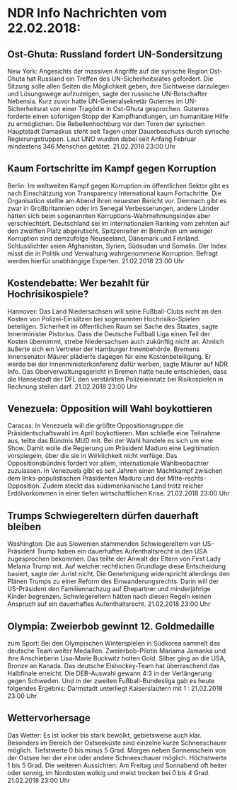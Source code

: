 # NDR Info Nachrichten vom 22.02.2018:


## Ost-Ghuta: Russland fordert UN-Sondersitzung
New York: Angesichts der massiven Angriffe auf die syrische Region Ost-Ghuta hat Russland ein Treffen des UN-Sicherheitsrates gefordert. Die Sitzung solle allen Seiten die Möglichkeit geben, ihre Sichtweise darzulegen und Lösungswege aufzuzeigen, sagte der russische UN-Botschafter Nebensia. Kurz zuvor hatte UN-Generalsekretär Guterres im UN-Sicherheitsrat von einer Tragödie in Ost-Ghuta gesprochen. Guterres forderte einen sofortigen Stopp der Kampfhandlungen, um humanitäre Hilfe zu ermöglichen. Die Rebellenhochburg vor den Toren der syrischen Hauptstadt Damaskus steht seit Tagen unter Dauerbeschuss durch syrische Regierungstruppen. Laut UNO wurden dabei seit Anfang Februar mindestens 346 Menschen getötet. 21.02.2018 23:00 Uhr 

## Kaum Fortschritte im Kampf gegen Korruption
Berlin: Im weltweiten Kampf gegen Korruption im öffentlichen Sektor gibt es nach Einschätzung von Transparency International kaum Fortschritte. Die Organisation stellte am Abend ihren neuesten Bericht vor. Demnach gibt es zwar in Großbritannien oder im Senegal Verbesserungen, andere Länder hätten sich beim sogenannten Korruptions-Wahrnehmungsindex aber verschlechtert. Deutschland sei im internationalen Ranking vom zehnten auf den zwölften Platz abgerutscht. Spitzenreiter im Bemühen um weniger Korruption sind demzufolge Neuseeland, Dänemark und Finnland. Schlusslichter seien Afghanistan, Syrien, Südsudan und Somalia. Der Index misst die in Politik und Verwaltung wahrgenommene Korruption. Befragt werden hierfür unabhängige Experten. 21.02.2018 23:00 Uhr 

## Kostendebatte: Wer bezahlt für Hochrisikospiele?
Hannover: Das Land Niedersachsen will seine Fußball-Clubs nicht an den Kosten von Polizei-Einsätzen bei sogenannten Hochrisiko-Spielen beteiligen. Sicherheit im öffentlichen Raum sei Sache des Staates, sagte Innenminister Pistorius. Dass die Deutsche Fußball Liga einen Teil der Kosten übernimmt, strebe Niedersachsen auch zukünftig nicht an. Ähnlich äußerte sich ein Vertreter der Hamburger Innenbehörde. Bremens Innensenator Mäurer plädierte dagegen für eine Kostenbeteiligung. Er werde bei der Innenministerkonferenz dafür werben, sagte Mäurer auf NDR Info. Das Oberverwaltungsgericht in Bremen hatte heute entschieden, dass die Hansestadt der DFL den verstärkten Polizeieinsatz bei Risikospielen in Rechnung stellen darf. 21.02.2018 23:00 Uhr 

## Venezuela: Opposition will Wahl boykottieren
Caracas: In Venezuela will die größte Oppositionsgruppe die Präsidentschaftswahl im April boykottieren. Man schließe eine Teilnahme aus, teilte das Bündnis MUD mit. Bei der Wahl handele es sich um eine Show. Damit wolle die Regierung um Präsident Maduro eine Legitimation vorspiegeln, über die sie in Wirklichkeit nicht verfüge. Das Oppositionsbündnis fordert vor allem, internationale Wahlbeobachter zuzulassen. In Venezuela gibt es seit Jahren einen Machtkampf zwischen dem links-populistischen Präsidenten Maduro und der Mitte-rechts-Opposition. Zudem steckt das südamerikanische Land trotz reicher Erdölvorkommen in einer tiefen wirtschaftlichen Krise. 21.02.2018 23:00 Uhr 

## Trumps Schwiegereltern dürfen dauerhaft bleiben
Washington:     Die aus Slowenien stammenden Schwiegereltern von US-Präsident Trump haben ein dauerhaftes Aufenthaltsrecht in den USA zugesprochen bekommen. Das teilte der Anwalt der Eltern von First Lady Melania Trump mit. Auf welcher rechtlichen Grundlage diese Entscheidung basiert, sagte der Jurist nicht. Die Genehmigung widerspricht allerdings den Plänen Trumps zu einer Reform des Einwanderungsrechts. Darin will der US-Präsident den Familiennachzug auf Ehepartner und minderjährige Kinder begrenzen. Schwiegereltern hätten nach diesen Regeln keinen Anspruch auf ein dauerhaftes Aufenthaltsrecht. 21.02.2018 23:00 Uhr 

## Olympia: Zweierbob gewinnt 12. Goldmedaille
zum Sport: Bei den Olympischen Winterspielen in Südkorea sammelt das deutsche Team weiter Medaillen. Zweierbob-Pilotin Mariama Jamanka und ihre Anschieberin Lisa-Marie Buckwitz holten Gold. Silber ging an die USA, Bronze an Kanada. Das deutsche Eishockey-Team hat überraschend das Halbfinale erreicht. Die DEB-Auswahl gewann 4:3 in der Verlängerung gegen Schweden. Und in der zweiten Fußball-Bundesliga gab es heute folgendes Ergebnis: Darmstadt unterliegt Kaiserslautern mit 1 : 21.02.2018 23:00 Uhr 

## Wettervorhersage
Das Wetter: Es ist locker bis stark bewölkt, gebietsweise auch klar. Besonders im Bereich der Ostseeküste sind einzelne kurze Schneeschauer möglich. Tiefstwerte 0 bis minus 5 Grad. Morgen neben Sonnenschein von der Ostsee her der eine oder andere Schneeschauer möglich. Höchstwerte 1 bis 5 Grad. Die weiteren Aussichten: Am Freitag und Sonnabend oft heiter oder sonnig, im Nordosten wolkig und meist trocken bei 0 bis 4 Grad. 21.02.2018 23:00 Uhr 
